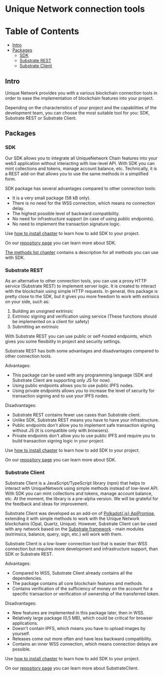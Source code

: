 
# Unique Network connection tools

# Table of Contents

- [Intro](#intro)
- [Packages](#packages)
  - [SDK](#sdk)
  - [Substrate REST](#substrate-rest)
  - [Substrate Client](#substrate-client)

## Intro

Unique Network provides you with a various blockchain connection tools in order to ease the implementation of blockchain features into your project.

Depending on the characteristics of your project and the capabilities of the development team, you can choose the most suitable tool for you: SDK, Substrate REST or Substrate Client.

## Packages

### SDK

Our SDK allows you to integrate all UniqueNetwork Chain features into your web3 application without interacting with low-level API. With SDK you can mint collections and tokens, manage account balance, etc.
Technically, it is a REST add-on that allows you to use the same methods in a simplified form.

SDK package has several advantages compared to other connection tools:

- It is a very small package (58 kB only).
- There is no need for the WSS connection, which means no connection delay.
- The highest possible level of backward compatibility.
- No need for infrastructure support (in case of using public endpoints).
- No need to implement the transaction signature logic.

Use [how to install chapter](../sdk/installation.md) to learn how to add SDK to your project.

On our [repository page](https://github.com/UniqueNetwork/unique-sdk/blob/master/packages/client/README.md) you can learn more about SDK.

[The methods list chapter](../sdk/methods.md) contains a description for all methods you can use with SDK.

### Substrate REST

As an alternative to other connection tools, you can use a proxy HTTP service (Substrate REST) to implement server logic.
It is created to interact with the blockchain using simple HTTP requests.
In general, this package is pretty close to the SDK, but it gives you more freedom to work with extrisics on your side, such as:

1. Building an unsigned extrinsic
2. Extrinsic signing and verification using service (These functions should be implemented on a client for safety)
3. Submitting an extrinsic

With Substrate REST you can use public or self-hosted endpoints, which gives you some flexibility in project and security settings.

Substrate REST has both some advantages and disadvantages compared to other connection tools.

Advantages:
- This package can be used with any programming language (SDK and Substrate Client are supporting only JS for now).
- Using public endpoints allows you to use public IPFS nodes.
- Using private endpoints allows you to increase the level of security for transaction signing and to use your IPFS nodes.

Disadvantages:
- Substrate REST contains fewer use cases than Substrate client.
- Unlike SDK, Substrate REST means you have to have your  infrastructure.
- Public endpoints don't allow you to implement safe transaction signing without JS (it is compatible only with browsers).
- Private endpoints don't allow you to use public IPFS and require you to build transaction signing logic in your project.

Use [how to install chapter](../sdk/installation.md) to learn how to add SDK to your project.

On our [repository page](https://github.com/UniqueNetwork/unique-sdk/tree/master/packages/web/README.md) you can learn more about SDK.

### Substrate Client

Substrate Client is a JavaScript/TypeScript library (npm) that helps to interact with UniqueNetwork using simple methods instead of low-level API. With SDK you can mint collections and tokens, manage account balance, etc. At the moment, the library is a pre-alpha version. We will be grateful for the feedback and ideas for improvement.

Substrate Client was developed as an add-on of
<a href="https://polkadot.js.org/docs/api/start" target="_blank">Polkadot{.js} ApiPromise</a>,
extending it with simple methods to work with the Unique Network blockchains
(Opal, Quartz, Unique).
However, Substrate Client can be used with any network based on the
<a href="https://substrate.io" target="_blank">Substrate framework</a> - main modules (extrinsics, balance, query, sign, etc.) will work with them.

Substrate Client is a low-lower connection tool that is easier than WSS connection but requires more development and infrastructure support, than SDK or Substrate REST.

Advantages:
- Compared to WSS, Substrate Client already contains all the dependencies.
- The package contains all core blockchain features and methods.
- Contains verification of the sufficiency of money on the account for a specific transaction or verification of ownership of the transferred token.

Disadvantages:
- New features are implemented in this package later, then in WSS.
- Relatively large package (0,5 MB), which could be critical for browser applications.
- Doesn't contain IPFS, which means you have to upload images by yourself.
- Releases come out more often and have less backward compatibility.
- Contains an inner WSS connection, which means connection delays are possible.

Use [how to install chapter](../sdk/installation.md) to learn how to add SDK to your project.

On our [repository page](https://github.com/UniqueNetwork/unique-sdk/tree/master/packages/sdk/README.md) you can learn more about SubstrateClient.
